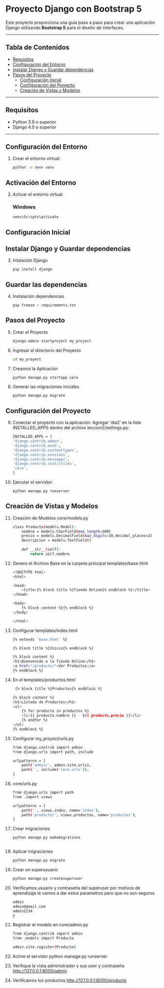 # Proyecto Django con Bootstrap 5

Este proyecto proporciona una guía paso a paso para crear una aplicación Django utilizando **Bootstrap 5** para el diseño de interfaces.

---

## Tabla de Contenidos
- [Requisitos](#requisitos)
- [Configuración del Entorno](#configuración-del-entorno)
- [Instalar Django y Guardar dependencias](#instalar-Django-y-Guardar-dependencias)
- [Pasos del Proyecto](#pasos-del-proyecto)
  - [Configuración Inicial](#configuración-inicial)
  - [Configuración del Proyecto](#configuración-del-proyecto)
  - [Creación de Vistas y Modelos](#creación-de-vistas-y-modelos)


---

## Requisitos

- Python 3.9 o superior
- Django 4.0 o superior
---

## Configuración del Entorno

1. Crear el entorno virtual:
   ```bash
   python -m venv venv


## Activación del Entorno

2. Activar el entorno virtual:
    ### Windows
    ```bash
    venv\Scripts\activate

## Configuración Inicial
## Instalar Django y Guardar dependencias

3. Intalación Django
    ```bash
    pip install django

## Guardar las dependencias
4. Instalación dependencias
    ```bash
    pip freeze > requirements.txt

## Pasos del Proyecto
5. Crear el Proyecto
    ```bash
    django-admin startproject my_project

6. Ingresar al directorio del Proyecto
    ```bash
    cd my_proyect

7. Creamos la Aplicación
    ```bash
    python manage.py startapp core

8. Generar las migraciones iniciales
     ```bash
    python manage.py migrate

## Configuración del Proyecto

9. Conectar el proyecto con la aplicación: Agregar 'dia2' en la lista INSTALLED_APPS dentro del archivo leccion2/settings.py:
    ```bash
    INSTALLED_APPS = [
    'django.contrib.admin',
    'django.contrib.auth',
    'django.contrib.contenttypes',
    'django.contrib.sessions',
    'django.contrib.messages',
    'django.contrib.staticfiles',
    'core',
    ]

10. Ejecutar el servidor:
    ```bash
    python manage.py runserver

## Creación de Vistas y Modelos
11. Creación de Modelos core/models.py
    ```bash
    class Producto(models.Model):
        nombre = models.CharField(max_length=100)
        precio = models.DecimalField(max_digits=10,decimal_places=2)
        descripcion = models.TextField()
        
        def __str__(self):
            return self.nombre

12. Genero el Archivo Base en la carpeta principal templates/base.html
    ```bash
    <!DOCTYPE html>
    <html>

    <head>
        <title>{% block title %}Tienda Online{% endblock %}</title>
    </head>

    <body>
        {% block content %}{% endblock %}
    </body>

    </html>

13. Configurar templates/index.html
    ```bash
    {% extends 'base.html' %}

    {% block title %}Inicio{% endblock %}

    {% block content %}
    <h1>Bienvenido a la Tienda Online</h1>
    <a href="/producto/">Ver Productos</a>
    {% endblock %}

14. En el templates/productos.html
    ```bash
     {% block title %}Productos{% endblock %}

    {% block content %}
    <h1>Listado de Productos</h1>
    <ul>
        {% for producto in productos %}
        <li>{{ producto.nombre }} - ${{ producto.precio }}</li>
        {% endfor %}
    </ul>
    {% endblock %}

15. Configurar my_proyect/urls.py 
    ```bash
    from django.contrib import admin
    from django.urls import path, include

    urlpatterns = [
        path('admin/', admin.site.urls),
        path('', include('core.urls')),
    ]

16. core/urls.py
    ```bash	
    from django.urls import path
    from .import views

    urlpatterns = [
        path('', views.index, name='index'),
        path('producto/', views.productos, name='productos'),
    ]

15. Crear migraciones
    ```bash
    python manage.py makemigrations
   
16. Aplicar migraciones
    ```bash
    python manage.py migrate

17. Crear un superusuario
    ```bash
    python manage.py createsuperuser

18. Verificamos usuario y contraseña del superuser por motivos de aprendizaje le vamos a dar estos parametros pero que no son seguros
    ```bash
    admin
    admin@gmail.com
    admin1234
    y

19. Registrar el modelo en core/admin.py
    ```bash
    from django.contrib import admin
    from .models import Producto

    admin.site.register(Producto)

21. Active el servidor 
    python manage.py runserver

20. Verifique la vista administrador y sus user y contraseña  http://127.0.0.1:8000/admin

22. Verificamos los productos http://127.0.0.1:8000/producto

